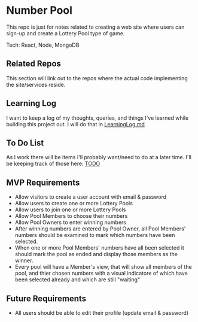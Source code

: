 # Number Pool

This repo is just for notes related to creating a web site where users can sign-up and create a Lottery Pool type of game.

Tech: React, Node, MongoDB

## Related Repos

This section will link out to the repos where the actual code implementing the site/services reside.

## Learning Log

I want to keep a log of my thoughts, queries, and things I've learned while building this project out. I will do that in [LearningLog.md](LearningLog.md)

## To Do List

As I work there will be items I'll probably want/need to do at a later time. I'll be keeping track of those here: [TODO](TODO.md)

## MVP Requirements

- Allow visitors to create a user account with email & password
- Allow users to create one or more Lottery Pools
- Allow users to join one or more Lottery Pools
- Allow Pool Members to choose their numbers
- Allow Pool Owners to enter winning numbers
- After winning numbers are entered by Pool Owner, all Pool Members' numbers should be examined to mark which numbers have been selected.
- When one or more Pool Members' numbers have all been selected it should mark the pool as ended and display those members as the winner.
- Every pool will have a Member's view, that will show all members of the pool, and thier chosen numbers with a visual indicatore of which have been selected already and which are still "waiting"

## Future Requirements

- All users should be able to edit their profile (update email & password)
